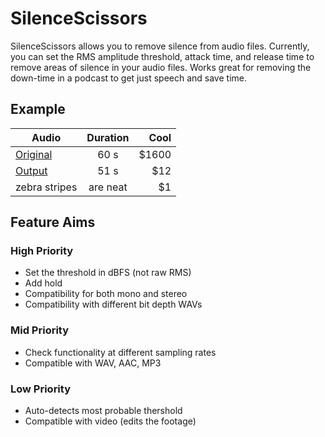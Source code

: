 # SilenceScissors
SilenceScissors allows you to remove silence from audio files. Currently, you can set the RMS amplitude threshold, attack time, and release time to remove areas of silence in your audio files. Works great for removing the down-time in a podcast to get just speech and save time.

## Example
| Audio         | Duration      | Cool  |
| ------------- |:-------------:| -----:|
| [Original](https://futuristacoustics.com/wp-content/uploads/2022/12/Moby-Dick-Original.wav) | 60 s | $1600 |
| [ Output](https://futuristacoustics.com/wp-content/uploads/2022/12/Moby-Dick-Output.wav) | 51 s      |   $12 |
| zebra stripes | are neat      |    $1 |


## Feature Aims
### High Priority
- Set the threshold in dBFS (not raw RMS)
- Add hold
- Compatibility for both mono and stereo
- Compatibility with different bit depth WAVs
### Mid Priority
- Check functionality at different sampling rates
- Compatible with WAV, AAC, MP3
### Low Priority
- Auto-detects most probable thershold
- Compatible with video (edits the footage)
